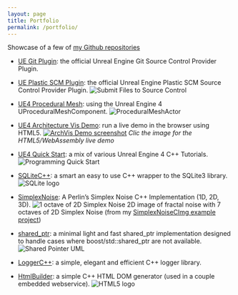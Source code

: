 ```yaml
---
layout: page
title: Portfolio
permalink: /portfolio/
---
```


Showcase of a few of [my Github repositories](https://github.com/SRombauts)

* [UE Git Plugin][UEGitPlugin]: the official Unreal Engine Git Source Control Provider Plugin.
* [UE Plastic SCM Plugin][UEPlasticSCMPlugin]: the official Unreal Engine Plastic SCM Source Control Provider Plugin.
![Submit Files to Source Control](https://raw.githubusercontent.com/SRombauts/UEPlasticPlugin/master/Screenshots/UEPlasticPlugin-SubmitFiles.png)

* [UE4 Procedural Mesh][UE4ProceduralMesh]: using the Unreal Engine 4 UProceduralMeshComponent. ![ProceduralMeshActor](https://raw.githubusercontent.com/SRombauts/UE4ProceduralMesh/master/ProceduralMesh.png "Proceduraly generated Mesh Actor")

* [UE4 Architecture Vis Demo][UE4ArchVisDemo]: run a live demo in the browser using HTML5. [![ArchVis Demo screenshot](https://raw.githubusercontent.com/SRombauts/UE4ArchVisDemo/master/Screenshots/UE4ArchVisDemo.png)](https://srombauts.github.io/UE4ArchVisDemo/)
*Clic the image for the HTML5/WebAssembly live demo*
* [UE4 Quick Start][UE4QuickStart]: a mix of various Unreal Engine 4 C++ Tutorials. ![Programming Quick Start](https://docs.unrealengine.com/5.0/Images/programming-and-scripting/programming-language-implementation/cpp-in-unreal-engine/unreal-engine-cpp-tutorials/cpp-programming-quick-start/ProgrammingQuickStartTopic.webp)

* [SQLiteC++][SQLiteCpp]: a smart an easy to use C++ wrapper to the SQLite3 library. ![SQLite logo](https://www.sqlite.org/images/sqlite370_banner.gif)
* [SimplexNoise][SimplexNoise]: A Perlin’s Simplex Noise C++ Implementation (1D, 2D, 3D).
![1 octave of 2D Simplex Noise](https://raw.githubusercontent.com/SRombauts/SimplexNoise/master/Screenshots/Simplex2D-7octaves.png) 2D image of fractal noise with 7 octaves of 2D Simplex Noise (from my [SimplexNoiseCImg example project](https://github.com/SRombauts/SimplexNoiseCImg))
* [shared_ptr][shared_ptr]: a minimal light and fast shared_ptr implementation designed to handle cases where boost/std::shared_ptr are not available. ![Shared Pointer UML](http://zhaoyan.website/xinzhi/cpp/html/pics/shared.png)

* [LoggerC++][LoggerCpp]: a simple, elegant and efficient C++ logger library.
* [HtmlBuilder][HtmlBuilder]: a simple C++ HTML DOM generator (used in a couple embedded webservice). ![HTML5 logo](https://upload.wikimedia.org/wikipedia/commons/thumb/6/61/HTML5_logo_and_wordmark.svg/260px-HTML5_logo_and_wordmark.svg.png)

[UEGitPlugin]: https://github.com/SRombauts/UEGitPlugin
[UEPlasticSCMPlugin]: https://github.com/SRombauts/UEPlasticPlugin

[UE4ProceduralMesh]: https://github.com/SRombauts/UE4ProceduralMesh
[UE4ArchVisDemo]: https://github.com/SRombauts/UE4ArchVisDemo
[UE4QuickStart]: https://github.com/SRombauts/UE4QuickStart

[SQLiteCpp]:   https://github.com/SRombauts/SQLiteCpp
[SimplexNoise]: https://github.com/SRombauts/SimplexNoise
[shared_ptr]: https://github.com/SRombauts/shared_ptr

[LoggerCpp]: https://github.com/SRombauts/LoggerCpp
[HtmlBuilder]: https://github.com/SRombauts/HtmlBuilder
